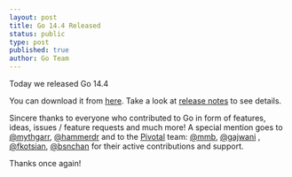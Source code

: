 ```yaml
---
layout: post
title: Go 14.4 Released
status: public
type: post
published: true
author: Go Team
---
```


Today we released Go 14.4

You can download it from [here](http://www.go.cd/download/). Take a look at [release notes](http://www.go.cd/releases/#latest) to see details. 

Sincere thanks to everyone who contributed to Go in form of features, ideas, issues / feature requests and much more! A special mention goes to [@mythgarr](https://github.com/mythgarr), [@hammerdr](https://github.com/hammerdr ) and to the [Pivotal](http://www.pivotal.io/?mkt_tok=3RkMMJWWfF9wsRomrfCcI63Em2iQPJWpsrB0B%2FDC18kX3RUvIL6Wbgfind1SFJk7a8C6XFNJSt1Q5CkVSLnE) team: [@mmb](https://github.com/mmb), [@gajwani](https://github.com/gajwani) , [@fkotsian](https://github.com/fkotsian),  [@bsnchan](https://github.com/bsnchan) for their active contributions and support.


Thanks once again!